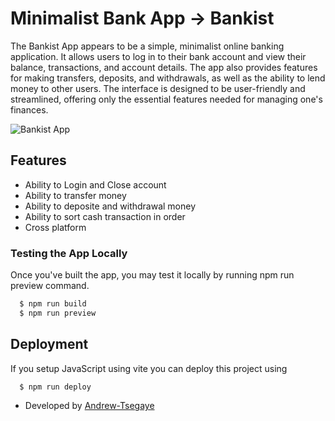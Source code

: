 # Minimalist Bank App -> Bankist

The Bankist App appears to be a simple, minimalist online banking application. It allows users to log in to their bank account and view their balance, transactions, and account details. The app also provides features for making transfers, deposits, and withdrawals, as well as the ability to lend money to other users. The interface is designed to be user-friendly and streamlined, offering only the essential features needed for managing one's finances.

![Bankist App](https://i.imgur.com/c2me9o8.png)

## Features

- Ability to Login and Close account
- Ability to transfer money
- Ability to deposite and withdrawal money
- Ability to sort cash transaction in order
- Cross platform

### Testing the App Locally
Once you've built the app, you may test it locally by running npm run preview command.

```bash
  $ npm run build
  $ npm run preview
```

## Deployment

If you setup JavaScript using vite you can deploy this project using

```bash
  $ npm run deploy
```

- Developed by [Andrew-Tsegaye](https://www.github.com/Andrew-Tsegaye)
